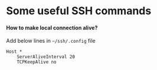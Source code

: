 # Some useful SSH commands

#### How to make local connection alive?

Add below lines in `~/ssh/.config` file

```
Host *
    ServerAliveInterval 20
    TCPKeepAlive no
```